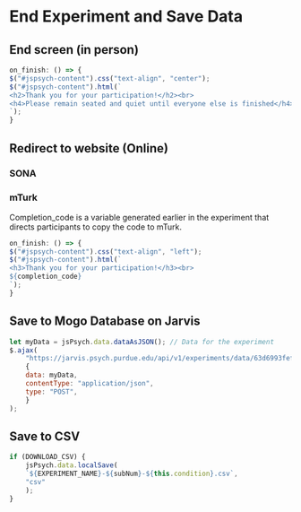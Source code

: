 # End Experiment and Save Data

## End screen (in person)
```js
on_finish: () => {
$("#jspsych-content").css("text-align", "center");
$("#jspsych-content").html(`
<h2>Thank you for your participation!</h2><br>
<h4>Please remain seated and quiet until everyone else is finished</h4><br>
`);
}
```

## Redirect to website (Online)

### SONA

### mTurk
Completion_code is a variable generated earlier in the experiment that directs participants to copy the code to mTurk.
```js
on_finish: () => {
$("#jspsych-content").css("text-align", "left");
$("#jspsych-content").html(`
<h3>Thank you for your participation!</h3><br>
${completion_code}
`);
}
```

## Save to Mogo Database on Jarvis
```js
let myData = jsPsych.data.dataAsJSON(); // Data for the experiment
$.ajax(
    "https://jarvis.psych.purdue.edu/api/v1/experiments/data/63d6993fefcff46cd8bf2d6c",
    {
    data: myData,
    contentType: "application/json",
    type: "POST",
    }
);
```

## Save to CSV
```js
if (DOWNLOAD_CSV) {
    jsPsych.data.localSave(
    `${EXPERIMENT_NAME}-${subNum}-${this.condition}.csv`,
    "csv"
    );
}
```
